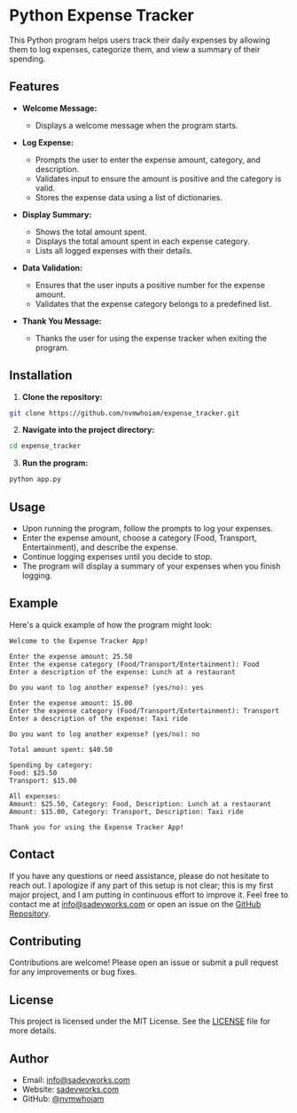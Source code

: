 # Python Expense Tracker

This Python program helps users track their daily expenses by allowing them to log expenses, categorize them, and view a summary of their spending.

## Features

- **Welcome Message:**

  - Displays a welcome message when the program starts.

- **Log Expense:**

  - Prompts the user to enter the expense amount, category, and description.
  - Validates input to ensure the amount is positive and the category is valid.
  - Stores the expense data using a list of dictionaries.

- **Display Summary:**

  - Shows the total amount spent.
  - Displays the total amount spent in each expense category.
  - Lists all logged expenses with their details.

- **Data Validation:**

  - Ensures that the user inputs a positive number for the expense amount.
  - Validates that the expense category belongs to a predefined list.

- **Thank You Message:**

  - Thanks the user for using the expense tracker when exiting the program.

## Installation

1. **Clone the repository:**

```bash
git clone https://github.com/nvmwhoiam/expense_tracker.git
```

2. **Navigate into the project directory:**

```bash
cd expense_tracker
```

3. **Run the program:**

```bash
python app.py
```

## Usage

- Upon running the program, follow the prompts to log your expenses.
- Enter the expense amount, choose a category (Food, Transport, Entertainment), and describe the expense.
- Continue logging expenses until you decide to stop.
- The program will display a summary of your expenses when you finish logging.

## Example

Here's a quick example of how the program might look:

```text
Welcome to the Expense Tracker App!

Enter the expense amount: 25.50
Enter the expense category (Food/Transport/Entertainment): Food
Enter a description of the expense: Lunch at a restaurant

Do you want to log another expense? (yes/no): yes

Enter the expense amount: 15.00
Enter the expense category (Food/Transport/Entertainment): Transport
Enter a description of the expense: Taxi ride

Do you want to log another expense? (yes/no): no

Total amount spent: $40.50

Spending by category:
Food: $25.50
Transport: $15.00

All expenses:
Amount: $25.50, Category: Food, Description: Lunch at a restaurant
Amount: $15.00, Category: Transport, Description: Taxi ride

Thank you for using the Expense Tracker App!
```

## Contact

If you have any questions or need assistance, please do not hesitate to reach out. I apologize if any part of this setup is not clear; this is my first major project, and I am putting in continuous effort to improve it. Feel free to contact me at [info@sadevworks.com](mailto:info@sadevworks.com) or open an issue on the [GitHub Repository](https://github.com/nvmwhoiam/expense-tracker-py).

## Contributing

Contributions are welcome! Please open an issue or submit a pull request for any improvements or bug fixes.

## License

This project is licensed under the MIT License. See the [LICENSE](LICENSE) file for more details.

## Author

- Email: [info@sadevworks.com](mailto:info@sadevworks.com)
- Website: [sadevworks.com](https://sadevworks.com)
- GitHub: [@nvmwhoiam](https://github.com/nvmwhoiam/)
